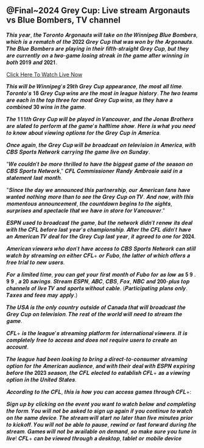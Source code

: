 ## @Final~2024 Grey Cup: Live stream Argonauts vs Blue Bombers, TV channel 

𝑻𝒉𝒊𝒔 𝒚𝒆𝒂𝒓, 𝒕𝒉𝒆 𝑻𝒐𝒓𝒐𝒏𝒕𝒐 𝑨𝒓𝒈𝒐𝒏𝒂𝒖𝒕𝒔 𝒘𝒊𝒍𝒍 𝒕𝒂𝒌𝒆 𝒐𝒏 𝒕𝒉𝒆 𝑾𝒊𝒏𝒏𝒊𝒑𝒆𝒈 𝑩𝒍𝒖𝒆 𝑩𝒐𝒎𝒃𝒆𝒓𝒔, 𝒘𝒉𝒊𝒄𝒉 𝒊𝒔 𝒂 𝒓𝒆𝒎𝒂𝒕𝒄𝒉 𝒐𝒇 𝒕𝒉𝒆 𝟐𝟎𝟐𝟐 𝑮𝒓𝒆𝒚 𝑪𝒖𝒑 𝒕𝒉𝒂𝒕 𝒘𝒂𝒔 𝒘𝒐𝒏 𝒃𝒚 𝒕𝒉𝒆 𝑨𝒓𝒈𝒐𝒏𝒂𝒖𝒕𝒔. 𝑻𝒉𝒆 𝑩𝒍𝒖𝒆 𝑩𝒐𝒎𝒃𝒆𝒓𝒔 𝒂𝒓𝒆 𝒑𝒍𝒂𝒚𝒊𝒏𝒈 𝒊𝒏 𝒕𝒉𝒆𝒊𝒓 𝒇𝒊𝒇𝒕𝒉-𝒔𝒕𝒓𝒂𝒊𝒈𝒉𝒕 𝑮𝒓𝒆𝒚 𝑪𝒖𝒑, 𝒃𝒖𝒕 𝒕𝒉𝒆𝒚 𝒂𝒓𝒆 𝒄𝒖𝒓𝒓𝒆𝒏𝒕𝒍𝒚 𝒐𝒏 𝒂 𝒕𝒘𝒐-𝒈𝒂𝒎𝒆 𝒍𝒐𝒔𝒊𝒏𝒈 𝒔𝒕𝒓𝒆𝒂𝒌 𝒊𝒏 𝒕𝒉𝒆 𝒈𝒂𝒎𝒆 𝒂𝒇𝒕𝒆𝒓 𝒘𝒊𝒏𝒏𝒊𝒏𝒈 𝒊𝒏 𝒃𝒐𝒕𝒉 𝟐𝟎𝟏𝟗 𝒂𝒏𝒅 𝟐𝟎𝟐𝟏.

[Click Here To Watch Live Now
](https://creativemediaof.com/CFL-Grey-Cup-2024/)

𝑻𝒉𝒊𝒔 𝒘𝒊𝒍𝒍 𝒃𝒆 𝑾𝒊𝒏𝒏𝒊𝒑𝒆𝒈'𝒔 𝟐𝟗𝒕𝒉 𝑮𝒓𝒆𝒚 𝑪𝒖𝒑 𝒂𝒑𝒑𝒆𝒂𝒓𝒂𝒏𝒄𝒆, 𝒕𝒉𝒆 𝒎𝒐𝒔𝒕 𝒂𝒍𝒍 𝒕𝒊𝒎𝒆. 𝑻𝒐𝒓𝒐𝒏𝒕𝒐'𝒔 𝟏𝟖 𝑮𝒓𝒆𝒚 𝑪𝒖𝒑 𝒘𝒊𝒏𝒔 𝒂𝒓𝒆 𝒕𝒉𝒆 𝒎𝒐𝒔𝒕 𝒊𝒏 𝒍𝒆𝒂𝒈𝒖𝒆 𝒉𝒊𝒔𝒕𝒐𝒓𝒚. 𝑻𝒉𝒆 𝒕𝒘𝒐 𝒕𝒆𝒂𝒎𝒔 𝒂𝒓𝒆 𝒆𝒂𝒄𝒉 𝒊𝒏 𝒕𝒉𝒆 𝒕𝒐𝒑 𝒕𝒉𝒓𝒆𝒆 𝒇𝒐𝒓 𝒎𝒐𝒔𝒕 𝑮𝒓𝒆𝒚 𝑪𝒖𝒑 𝒘𝒊𝒏𝒔, 𝒂𝒔 𝒕𝒉𝒆𝒚 𝒉𝒂𝒗𝒆 𝒂 𝒄𝒐𝒎𝒃𝒊𝒏𝒆𝒅 𝟑𝟎 𝒘𝒊𝒏𝒔 𝒊𝒏 𝒕𝒉𝒆 𝒈𝒂𝒎𝒆.

𝑻𝒉𝒆 𝟏𝟏𝟏𝒕𝒉 𝑮𝒓𝒆𝒚 𝑪𝒖𝒑 𝒘𝒊𝒍𝒍 𝒃𝒆 𝒑𝒍𝒂𝒚𝒆𝒅 𝒊𝒏 𝑽𝒂𝒏𝒄𝒐𝒖𝒗𝒆𝒓, 𝒂𝒏𝒅 𝒕𝒉𝒆 𝑱𝒐𝒏𝒂𝒔 𝑩𝒓𝒐𝒕𝒉𝒆𝒓𝒔 𝒂𝒓𝒆 𝒔𝒍𝒂𝒕𝒆𝒅 𝒕𝒐 𝒑𝒆𝒓𝒇𝒐𝒓𝒎 𝒂𝒕 𝒕𝒉𝒆 𝒈𝒂𝒎𝒆'𝒔 𝒉𝒂𝒍𝒇𝒕𝒊𝒎𝒆 𝒔𝒉𝒐𝒘. 𝑯𝒆𝒓𝒆 𝒊𝒔 𝒘𝒉𝒂𝒕 𝒚𝒐𝒖 𝒏𝒆𝒆𝒅 𝒕𝒐 𝒌𝒏𝒐𝒘 𝒂𝒃𝒐𝒖𝒕 𝒗𝒊𝒆𝒘𝒊𝒏𝒈 𝒐𝒑𝒕𝒊𝒐𝒏𝒔 𝒇𝒐𝒓 𝒕𝒉𝒆 𝑮𝒓𝒆𝒚 𝑪𝒖𝒑 𝒊𝒏 𝑨𝒎𝒆𝒓𝒊𝒄𝒂.

𝑶𝒏𝒄𝒆 𝒂𝒈𝒂𝒊𝒏, 𝒕𝒉𝒆 𝑮𝒓𝒆𝒚 𝑪𝒖𝒑 𝒘𝒊𝒍𝒍 𝒃𝒆 𝒃𝒓𝒐𝒂𝒅𝒄𝒂𝒔𝒕 𝒐𝒏 𝒕𝒆𝒍𝒆𝒗𝒊𝒔𝒊𝒐𝒏 𝒊𝒏 𝑨𝒎𝒆𝒓𝒊𝒄𝒂, 𝒘𝒊𝒕𝒉 𝑪𝑩𝑺 𝑺𝒑𝒐𝒓𝒕𝒔 𝑵𝒆𝒕𝒘𝒐𝒓𝒌 𝒄𝒂𝒓𝒓𝒚𝒊𝒏𝒈 𝒕𝒉𝒆 𝒈𝒂𝒎𝒆 𝒍𝒊𝒗𝒆 𝒐𝒏 𝑺𝒖𝒏𝒅𝒂𝒚.

"𝑾𝒆 𝒄𝒐𝒖𝒍𝒅𝒏'𝒕 𝒃𝒆 𝒎𝒐𝒓𝒆 𝒕𝒉𝒓𝒊𝒍𝒍𝒆𝒅 𝒕𝒐 𝒉𝒂𝒗𝒆 𝒕𝒉𝒆 𝒃𝒊𝒈𝒈𝒆𝒔𝒕 𝒈𝒂𝒎𝒆 𝒐𝒇 𝒕𝒉𝒆 𝒔𝒆𝒂𝒔𝒐𝒏 𝒐𝒏 𝑪𝑩𝑺 𝑺𝒑𝒐𝒓𝒕𝒔 𝑵𝒆𝒕𝒘𝒐𝒓𝒌," 𝑪𝑭𝑳 𝑪𝒐𝒎𝒎𝒊𝒔𝒔𝒊𝒐𝒏𝒆𝒓 𝑹𝒂𝒏𝒅𝒚 𝑨𝒎𝒃𝒓𝒐𝒔𝒊𝒆 𝒔𝒂𝒊𝒅 𝒊𝒏 𝒂 𝒔𝒕𝒂𝒕𝒆𝒎𝒆𝒏𝒕 𝒍𝒂𝒔𝒕 𝒎𝒐𝒏𝒕𝒉.

"𝑺𝒊𝒏𝒄𝒆 𝒕𝒉𝒆 𝒅𝒂𝒚 𝒘𝒆 𝒂𝒏𝒏𝒐𝒖𝒏𝒄𝒆𝒅 𝒕𝒉𝒊𝒔 𝒑𝒂𝒓𝒕𝒏𝒆𝒓𝒔𝒉𝒊𝒑, 𝒐𝒖𝒓 𝑨𝒎𝒆𝒓𝒊𝒄𝒂𝒏 𝒇𝒂𝒏𝒔 𝒉𝒂𝒗𝒆 𝒘𝒂𝒏𝒕𝒆𝒅 𝒏𝒐𝒕𝒉𝒊𝒏𝒈 𝒎𝒐𝒓𝒆 𝒕𝒉𝒂𝒏 𝒕𝒐 𝒔𝒆𝒆 𝒕𝒉𝒆 𝑮𝒓𝒆𝒚 𝑪𝒖𝒑 𝒐𝒏 𝑻𝑽. 𝑨𝒏𝒅 𝒏𝒐𝒘, 𝒘𝒊𝒕𝒉 𝒕𝒉𝒊𝒔 𝒎𝒐𝒎𝒆𝒏𝒕𝒐𝒖𝒔 𝒂𝒏𝒏𝒐𝒖𝒏𝒄𝒆𝒎𝒆𝒏𝒕, 𝒕𝒉𝒆 𝒄𝒐𝒖𝒏𝒕𝒅𝒐𝒘𝒏 𝒃𝒆𝒈𝒊𝒏𝒔 𝒕𝒐 𝒕𝒉𝒆 𝒔𝒊𝒈𝒉𝒕𝒔, 𝒔𝒖𝒓𝒑𝒓𝒊𝒔𝒆𝒔 𝒂𝒏𝒅 𝒔𝒑𝒆𝒄𝒕𝒂𝒄𝒍𝒆 𝒕𝒉𝒂𝒕 𝒘𝒆 𝒉𝒂𝒗𝒆 𝒊𝒏 𝒔𝒕𝒐𝒓𝒆 𝒇𝒐𝒓 𝑽𝒂𝒏𝒄𝒐𝒖𝒗𝒆𝒓."

𝑬𝑺𝑷𝑵 𝒖𝒔𝒆𝒅 𝒕𝒐 𝒃𝒓𝒐𝒂𝒅𝒄𝒂𝒔𝒕 𝒕𝒉𝒆 𝒈𝒂𝒎𝒆, 𝒃𝒖𝒕 𝒕𝒉𝒆 𝒏𝒆𝒕𝒘𝒐𝒓𝒌 𝒅𝒊𝒅𝒏'𝒕 𝒓𝒆𝒏𝒆𝒘 𝒊𝒕𝒔 𝒅𝒆𝒂𝒍 𝒘𝒊𝒕𝒉 𝒕𝒉𝒆 𝑪𝑭𝑳 𝒃𝒆𝒇𝒐𝒓𝒆 𝒍𝒂𝒔𝒕 𝒚𝒆𝒂𝒓'𝒔 𝒄𝒉𝒂𝒎𝒑𝒊𝒐𝒏𝒔𝒉𝒊𝒑. 𝑨𝒇𝒕𝒆𝒓 𝒕𝒉𝒆 𝑪𝑭𝑳 𝒅𝒊𝒅𝒏'𝒕 𝒉𝒂𝒗𝒆 𝒂𝒏 𝑨𝒎𝒆𝒓𝒊𝒄𝒂𝒏 𝑻𝑽 𝒅𝒆𝒂𝒍 𝒇𝒐𝒓 𝒕𝒉𝒆 𝑮𝒓𝒆𝒚 𝑪𝒖𝒑 𝒍𝒂𝒔𝒕 𝒚𝒆𝒂𝒓, 𝒊𝒕 𝒂𝒈𝒓𝒆𝒆𝒅 𝒕𝒐 𝒐𝒏𝒆 𝒇𝒐𝒓 𝟐𝟎𝟐𝟒.

𝑨𝒎𝒆𝒓𝒊𝒄𝒂𝒏 𝒗𝒊𝒆𝒘𝒆𝒓𝒔 𝒘𝒉𝒐 𝒅𝒐𝒏'𝒕 𝒉𝒂𝒗𝒆 𝒂𝒄𝒄𝒆𝒔𝒔 𝒕𝒐 𝑪𝑩𝑺 𝑺𝒑𝒐𝒓𝒕𝒔 𝑵𝒆𝒕𝒘𝒐𝒓𝒌 𝒄𝒂𝒏 𝒔𝒕𝒊𝒍𝒍 𝒘𝒂𝒕𝒄𝒉 𝒃𝒚 𝒔𝒕𝒓𝒆𝒂𝒎𝒊𝒏𝒈 𝒐𝒏 𝒆𝒊𝒕𝒉𝒆𝒓 𝑪𝑭𝑳+ 𝒐𝒓 𝑭𝒖𝒃𝒐, 𝒕𝒉𝒆 𝒍𝒂𝒕𝒕𝒆𝒓 𝒐𝒇 𝒘𝒉𝒊𝒄𝒉 𝒐𝒇𝒇𝒆𝒓𝒔 𝒂 𝒇𝒓𝒆𝒆 𝒕𝒓𝒊𝒂𝒍 𝒕𝒐 𝒏𝒆𝒘 𝒖𝒔𝒆𝒓𝒔.

𝑭𝒐𝒓 𝒂 𝒍𝒊𝒎𝒊𝒕𝒆𝒅 𝒕𝒊𝒎𝒆, 𝒚𝒐𝒖 𝒄𝒂𝒏 𝒈𝒆𝒕 𝒚𝒐𝒖𝒓 𝒇𝒊𝒓𝒔𝒕 𝒎𝒐𝒏𝒕𝒉 𝒐𝒇 𝑭𝒖𝒃𝒐 𝒇𝒐𝒓 𝒂𝒔 𝒍𝒐𝒘 𝒂𝒔 
𝟓
𝟗
.
𝟗
𝟗
,
𝒂
𝟐𝟎 𝒔𝒂𝒗𝒊𝒏𝒈𝒔. 𝑺𝒕𝒓𝒆𝒂𝒎 𝑬𝑺𝑷𝑵, 𝑨𝑩𝑪, 𝑪𝑩𝑺, 𝑭𝒐𝒙, 𝑵𝑩𝑪 𝒂𝒏𝒅 𝟐𝟎𝟎-𝒑𝒍𝒖𝒔 𝒕𝒐𝒑 𝒄𝒉𝒂𝒏𝒏𝒆𝒍𝒔 𝒐𝒇 𝒍𝒊𝒗𝒆 𝑻𝑽 𝒂𝒏𝒅 𝒔𝒑𝒐𝒓𝒕𝒔 𝒘𝒊𝒕𝒉𝒐𝒖𝒕 𝒄𝒂𝒃𝒍𝒆. (𝑷𝒂𝒓𝒕𝒊𝒄𝒊𝒑𝒂𝒕𝒊𝒏𝒈 𝒑𝒍𝒂𝒏𝒔 𝒐𝒏𝒍𝒚. 𝑻𝒂𝒙𝒆𝒔 𝒂𝒏𝒅 𝒇𝒆𝒆𝒔 𝒎𝒂𝒚 𝒂𝒑𝒑𝒍𝒚.)

𝑻𝒉𝒆 𝑼𝑺𝑨 𝒊𝒔 𝒕𝒉𝒆 𝒐𝒏𝒍𝒚 𝒄𝒐𝒖𝒏𝒕𝒓𝒚 𝒐𝒖𝒕𝒔𝒊𝒅𝒆 𝒐𝒇 𝑪𝒂𝒏𝒂𝒅𝒂 𝒕𝒉𝒂𝒕 𝒘𝒊𝒍𝒍 𝒃𝒓𝒐𝒂𝒅𝒄𝒂𝒔𝒕 𝒕𝒉𝒆 𝑮𝒓𝒆𝒚 𝑪𝒖𝒑 𝒐𝒏 𝒕𝒆𝒍𝒆𝒗𝒊𝒔𝒊𝒐𝒏. 𝑻𝒉𝒆 𝒓𝒆𝒔𝒕 𝒐𝒇 𝒕𝒉𝒆 𝒘𝒐𝒓𝒍𝒅 𝒘𝒊𝒍𝒍 𝒏𝒆𝒆𝒅 𝒕𝒐 𝒔𝒕𝒓𝒆𝒂𝒎 𝒕𝒉𝒆 𝒈𝒂𝒎𝒆.

𝑪𝑭𝑳+ 𝒊𝒔 𝒕𝒉𝒆 𝒍𝒆𝒂𝒈𝒖𝒆'𝒔 𝒔𝒕𝒓𝒆𝒂𝒎𝒊𝒏𝒈 𝒑𝒍𝒂𝒕𝒇𝒐𝒓𝒎 𝒇𝒐𝒓 𝒊𝒏𝒕𝒆𝒓𝒏𝒂𝒕𝒊𝒐𝒏𝒂𝒍 𝒗𝒊𝒆𝒘𝒆𝒓𝒔. 𝑰𝒕 𝒊𝒔 𝒄𝒐𝒎𝒑𝒍𝒆𝒕𝒆𝒍𝒚 𝒇𝒓𝒆𝒆 𝒕𝒐 𝒂𝒄𝒄𝒆𝒔𝒔 𝒂𝒏𝒅 𝒅𝒐𝒆𝒔 𝒏𝒐𝒕 𝒓𝒆𝒒𝒖𝒊𝒓𝒆 𝒖𝒔𝒆𝒓𝒔 𝒕𝒐 𝒄𝒓𝒆𝒂𝒕𝒆 𝒂𝒏 𝒂𝒄𝒄𝒐𝒖𝒏𝒕.

𝑻𝒉𝒆 𝒍𝒆𝒂𝒈𝒖𝒆 𝒉𝒂𝒅 𝒃𝒆𝒆𝒏 𝒍𝒐𝒐𝒌𝒊𝒏𝒈 𝒕𝒐 𝒃𝒓𝒊𝒏𝒈 𝒂 𝒅𝒊𝒓𝒆𝒄𝒕-𝒕𝒐-𝒄𝒐𝒏𝒔𝒖𝒎𝒆𝒓 𝒔𝒕𝒓𝒆𝒂𝒎𝒊𝒏𝒈 𝒐𝒑𝒕𝒊𝒐𝒏 𝒇𝒐𝒓 𝒕𝒉𝒆 𝑨𝒎𝒆𝒓𝒊𝒄𝒂𝒏 𝒂𝒖𝒅𝒊𝒆𝒏𝒄𝒆, 𝒂𝒏𝒅 𝒘𝒊𝒕𝒉 𝒕𝒉𝒆𝒊𝒓 𝒅𝒆𝒂𝒍 𝒘𝒊𝒕𝒉 𝑬𝑺𝑷𝑵 𝒆𝒙𝒑𝒊𝒓𝒊𝒏𝒈 𝒃𝒆𝒇𝒐𝒓𝒆 𝒕𝒉𝒆 𝟐𝟎𝟐𝟑 𝒔𝒆𝒂𝒔𝒐𝒏, 𝒕𝒉𝒆 𝑪𝑭𝑳 𝒆𝒍𝒆𝒄𝒕𝒆𝒅 𝒕𝒐 𝒆𝒔𝒕𝒂𝒃𝒍𝒊𝒔𝒉 𝑪𝑭𝑳+ 𝒂𝒔 𝒂 𝒗𝒊𝒆𝒘𝒊𝒏𝒈 𝒐𝒑𝒕𝒊𝒐𝒏 𝒊𝒏 𝒕𝒉𝒆 𝑼𝒏𝒊𝒕𝒆𝒅 𝑺𝒕𝒂𝒕𝒆𝒔.

𝑨𝒄𝒄𝒐𝒓𝒅𝒊𝒏𝒈 𝒕𝒐 𝒕𝒉𝒆 𝑪𝑭𝑳, 𝒕𝒉𝒊𝒔 𝒊𝒔 𝒉𝒐𝒘 𝒚𝒐𝒖 𝒄𝒂𝒏 𝒂𝒄𝒄𝒆𝒔𝒔 𝒈𝒂𝒎𝒆𝒔 𝒕𝒉𝒓𝒐𝒖𝒈𝒉 𝑪𝑭𝑳+:

𝑺𝒊𝒈𝒏 𝒖𝒑 𝒃𝒚 𝒄𝒍𝒊𝒄𝒌𝒊𝒏𝒈 𝒐𝒏 𝒕𝒉𝒆 𝒆𝒗𝒆𝒏𝒕 𝒚𝒐𝒖 𝒘𝒂𝒏𝒕 𝒕𝒐 𝒘𝒂𝒕𝒄𝒉 𝒃𝒆𝒍𝒐𝒘 𝒂𝒏𝒅 𝒄𝒐𝒎𝒑𝒍𝒆𝒕𝒊𝒏𝒈 𝒕𝒉𝒆 𝒇𝒐𝒓𝒎. 𝒀𝒐𝒖 𝒘𝒊𝒍𝒍 𝒏𝒐𝒕 𝒃𝒆 𝒂𝒔𝒌𝒆𝒅 𝒕𝒐 𝒔𝒊𝒈𝒏 𝒖𝒑 𝒂𝒈𝒂𝒊𝒏 𝒊𝒇 𝒚𝒐𝒖 𝒄𝒐𝒏𝒕𝒊𝒏𝒖𝒆 𝒕𝒐 𝒘𝒂𝒕𝒄𝒉 𝒐𝒏 𝒕𝒉𝒆 𝒔𝒂𝒎𝒆 𝒅𝒆𝒗𝒊𝒄𝒆. 𝑻𝒉𝒆 𝒔𝒕𝒓𝒆𝒂𝒎 𝒘𝒊𝒍𝒍 𝒔𝒕𝒂𝒓𝒕 𝒏𝒐 𝒍𝒂𝒕𝒆𝒓 𝒕𝒉𝒂𝒏 𝒇𝒊𝒗𝒆 𝒎𝒊𝒏𝒖𝒕𝒆𝒔 𝒑𝒓𝒊𝒐𝒓 𝒕𝒐 𝒌𝒊𝒄𝒌𝒐𝒇𝒇. 𝒀𝒐𝒖 𝒘𝒊𝒍𝒍 𝒏𝒐𝒕 𝒃𝒆 𝒂𝒃𝒍𝒆 𝒕𝒐 𝒑𝒂𝒖𝒔𝒆, 𝒓𝒆𝒘𝒊𝒏𝒅 𝒐𝒓 𝒇𝒂𝒔𝒕 𝒇𝒐𝒓𝒘𝒂𝒓𝒅 𝒅𝒖𝒓𝒊𝒏𝒈 𝒕𝒉𝒆 𝒔𝒕𝒓𝒆𝒂𝒎. 𝑮𝒂𝒎𝒆𝒔 𝒘𝒊𝒍𝒍 𝒏𝒐𝒕 𝒃𝒆 𝒂𝒗𝒂𝒊𝒍𝒂𝒃𝒍𝒆 𝒐𝒏 𝒅𝒆𝒎𝒂𝒏𝒅, 𝒔𝒐 𝒎𝒂𝒌𝒆 𝒔𝒖𝒓𝒆 𝒚𝒐𝒖 𝒕𝒖𝒏𝒆 𝒊𝒏 𝒍𝒊𝒗𝒆! 𝑪𝑭𝑳+ 𝒄𝒂𝒏 𝒃𝒆 𝒗𝒊𝒆𝒘𝒆𝒅 𝒕𝒉𝒓𝒐𝒖𝒈𝒉 𝒂 𝒅𝒆𝒔𝒌𝒕𝒐𝒑, 𝒕𝒂𝒃𝒍𝒆𝒕 𝒐𝒓 𝒎𝒐𝒃𝒊𝒍𝒆 𝒅𝒆𝒗𝒊𝒄𝒆
